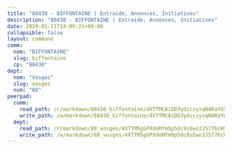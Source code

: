 ```yaml
---
title: "88430 - BIFFONTAINE | Entraide, Annonces, Initiatives"
description: "88430 - BIFFONTAINE | Entraide, Annonces, Initiatives"
date: 2020-01-11T14:09:21+09:00
collapsible: false
layout: commune
comm:
  nom: "BIFFONTAINE"
  slug: biffontaine
  cp: "88430"
dept:
  nom: "Vosges"
  slug: vosges
  num: "88"
peerpad:
  comm:
    read_path: /r/markdown/88430_biffontaine/4XTTMCAiDD3ydiczysqN4RaYG5Zz69TojYnd7FBdGkZwiwjxq
    write_path: /w/markdown/88430_biffontaine/4XTTMCAiDD3ydiczysqN4RaYG5Zz69TojYnd7FBdGkZwiwjxq-K3TgTm9wnNwrL2jB542qDJJQAm13xk8B5aKsERsHg46At1V35QfkWvrzbQHTKHHETWix9zFP7TLedqfreA68kKdHzxx1zpdk72abcNeQu5QyfCwCnyCk5nj2MC5bBqSiHEeqkgUV
  dept:
    read_path: /r/markdown/88_vosges/4XTTM5gGPXdoMfm9p5dc9sEwn3JS776cHSw64JYpD4AKnKgyh
    write_path: /w/markdown/88_vosges/4XTTM5gGPXdoMfm9p5dc9sEwn3JS776cHSw64JYpD4AKnKgyh-K3TgUjEFywcTUHQwfrd2vcZqhoXLakdoQGFv4iriv1FKkvQkBsudnBxafkQDfPcxTDRHN5T6bYyganuvcakuKenYoB5mPLKqUBjNMwpn75GQVixUmzXGkneDufRSqDthC8iyXi1Z
---
```


